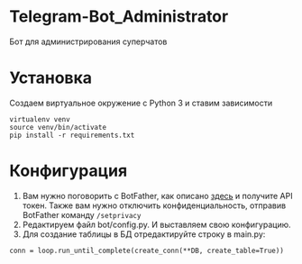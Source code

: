 # Telegram-Bot_Administrator
Бот для администрирования суперчатов

# Установка
Создаем виртуальное окружение с Python 3 и ставим зависимости
```
virtualenv venv
source venv/bin/activate
pip install -r requirements.txt
```

# Конфигурация
1. Вам нужно поговорить с BotFather, как описано [здесь](https://core.telegram.org/bots#botfather) и получите API токен.
Также вам нужно отключить конфиденциальность, отправив BotFather команду `/setprivacy`
2. Редактируем файл bot/config.py. И выставляем свою конфигурацию.
3. Для создание таблицы в БД отредактируйте строку в main.py:
```
conn = loop.run_until_complete(create_conn(**DB, create_table=True))
```
